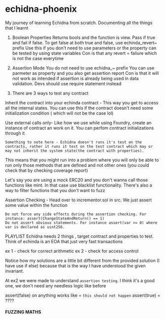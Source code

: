 # echidna-phoenix
My journey of learning Echidna from scratch. Documenting all the things that I learnt

1. Boolean Properties 
Returns bools and the function is view. Pass if true and fail if false. To get false at both true and false, use echinda_revert~ prefix
Use this if you don't need to use parameters or the property can be tested by using state variables 
Con is that any revert = faliure which is not the case everytime 

2. Assertion Mode 
You do not need to use echidna_~ prefix
You can use parmeter as property and you also get assertion report 
Con is that it will not work as intended if assertion is already being used in data validation. Devs should use require statement instead


3. There are 3 ways to test any contract 

Inherit the contract into your echinda contract - This way you get to access all the internal states.
You can use this if the contract doesn't need some initialization condition ( which will not be the case lol)

Use external calls only- Like how we use while using Foundry, create an instance of contract an work on it.
You can perfom contract initializations through it

`Something to note here - Echidna doesn't runs it's test on the contracts, rather it runs it test on the test contract which may or may not inherit the system state(the contract with properties).`

This means that you might run into a problem where you will only be able to run only those methods that are defined and not other ones (you could check that by checking coverage report)

Let's say you are using a mock ERC20 and you don't wanna call those functions like mint. In that case use blacklist functionality.
There's also a way to filter functions that you don't want to fuzz

Assertion Checking - Head over to incrementor.sol in src.
We just assert some value within the function 

    Do not force any side effects during the assertion checking. For instance: assert(ChangeStateAndReturn() == 1)
    Do not assert obvious statements. For instance assert(var >= 0) where var is declared as uint256.


PLAYLIST
Echidna needs 2 things , target contract and properties to test. 
Think of echinda is an EOA that just very fast transactions 


ex 1 - check for correct arithmetic 
ex 2 - check for access control

Notice how my solutions are a little bit different from the provided solution (I have use if else) because that is the way I have understood the given invariant.

At ex2 we were made to understand `assertion testing`. I think it's a good one, we don't need any needless logic like before

assert(false) on anything works like = `this should not happen`
assert(true) = ????


#### FUZZING MATHS
